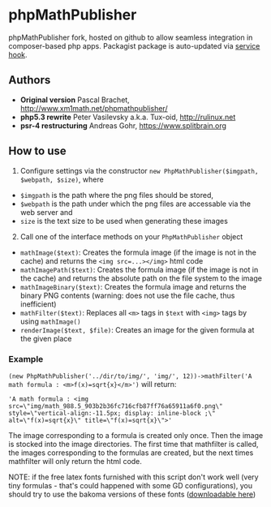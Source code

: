 # phpMathPublisher
phpMathPublisher fork, hosted on github to allow seamless integration in composer-based php apps.
Packagist package is auto-updated via [service hook](https://packagist.org/about#how-to-update-packages).

## Authors
- **Original version** Pascal Brachet, http://www.xm1math.net/phpmathpublisher/
- **php5.3 rewrite** Peter Vasilevsky a.k.a. Tux-oid, http://rulinux.net
- **psr-4 restructuring** Andreas Gohr, https://www.splitbrain.org 

## How to use
1. Configure settings via the constructor `new PhpMathPublisher($imgpath, $webpath, $size)`, where
  - `$imgpath` is the path where the png files should be stored,
  - `$webpath` is the path under which the png files are accessable via the web server and
  - `size` is the text size to be used when generating these images
2. Call one of the interface methods on your `PhpMathPublisher` object
  - `mathImage($text)`: Creates the formula image (if the image is not in the cache) and returns the `<img src=...></img>` html code
  - `mathImagePath($text)`: Creates the formula image (if the image is not in the cache) and returns the absolute path on the file system to the image
  - `mathImageBinary($text)`: Creates the formula image and returns the binary PNG contents (warning: does not use the file cache, thus inefficient)
  - `mathFilter($text)`: Replaces all `<m>` tags in `$text` with `<img>` tags by using `mathImage()`
  - `renderImage($text, $file)`: Creates an image for the given formula at the given place

### Example
`(new PhpMathPublisher('../dir/to/img/', 'img/', 12))->mathFilter('A math formula : <m>f(x)=sqrt{x}</m>')` will return:

```
'A math formula : <img src=\"img/math_988.5_903b2b36fc716cfb87ff76a65911a6f0.png\" style=\"vertical-align:-11.5px; display: inline-block ;\" alt=\"f(x)=sqrt{x}\" title=\"f(x)=sqrt{x}\">'
```

The image corresponding to a formula is created only once. Then the image is stocked into the image directories.
The first time that mathfilter is called, the images corresponding to the formulas are created, but the next times mathfilter will only return the html code.

NOTE: if the free latex fonts furnished with this script don't work well (very tiny formulas - that's could happened with some GD configurations), you should try to use the bakoma versions of these fonts ([downloadable here](http://www.ctan.org/tex-archive/fonts/cm/ps-type1/bakoma/ttf/))
